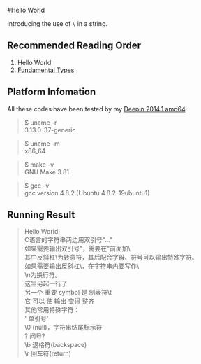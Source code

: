 #Hello World

Introducing the use of `\` in a string.

##	Recommended Reading Order

1.	Hello World
2.	[Fundamental Types][types]

##	Platform Infomation

All these codes have been tested by my [Deepin 2014.1 amd64][deepin].

>	$ uname -r  
>	3.13.0-37-generic

>	$ uname -m  
>	x86_64

>	$ make -v  
>	GNU Make 3.81

>	$ gcc -v  
>	gcc version 4.8.2 (Ubuntu 4.8.2-19ubuntu1) 

##	Running Result

>	Hello World!  
>	C语言的字符串两边用双引号"..."  
>	如果需要输出双引号"，需要在"前面加\  
>	其中反斜杠\为转意符，其后配合字母、符号可以输出特殊字符。  
>	如果需要输出反斜杠\，在字符串内要写作\\  
>	\n为换行符。  
>	这里另起一行了  
>	另一个	重要	symbol	是	制表符\t  
>	它	可以	使	输出	变得	整齐  
>	其他常用特殊字符：  
>	\'	单引号'  
>	\0	(null)，字符串结尾标示符  
>	\?	问号?  
>	\b	退格符(backspace)  
>	\r	回车符(return)


[hello]: https://github.com/Rholais/LearnC/tree/master/hello "LearnC/hello at master"
[types]: https://github.com/Rholais/LearnC/tree/master/types "LearnC/types at master"

[deepin]: http://cdimage.linuxdeepin.com/releases/2014.1/deepin_2014.1_amd64.iso "deepin_2014.1_amd64.iso"
